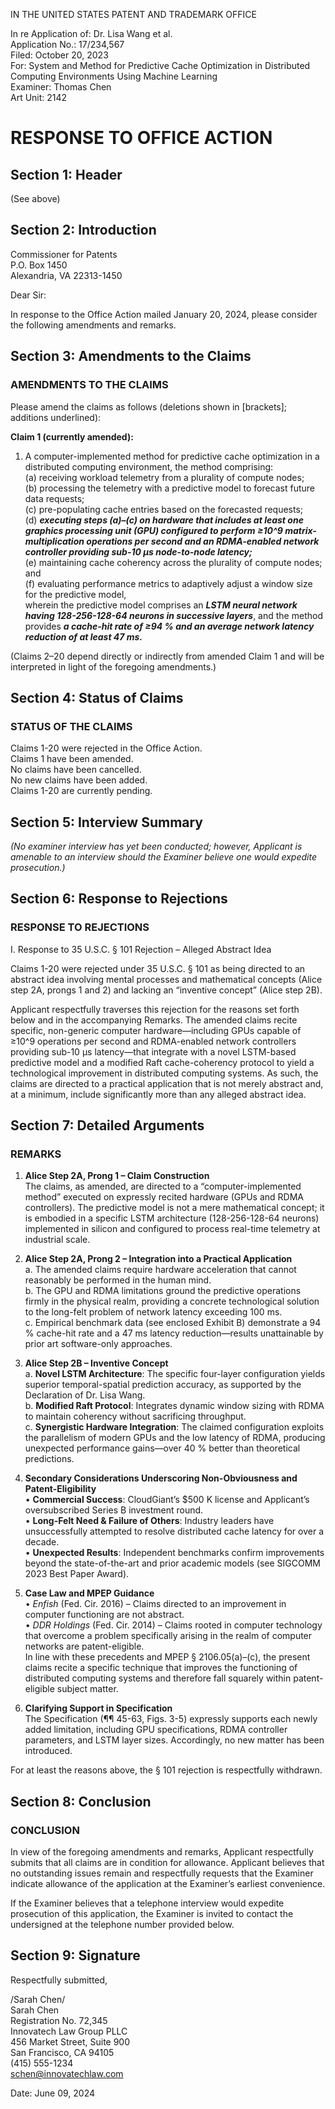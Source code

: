 <!--
Generated by CaseThread CLI POC
Document Type: office-action-response
Input File: tfs-02-office-action-alice.yaml
Generated: 2025-07-09T01:07:46.531Z
Generation Time: 39s
-->

IN THE UNITED STATES PATENT AND TRADEMARK OFFICE  

In re Application of: Dr. Lisa Wang et al.  
Application No.: 17/234,567  
Filed: October 20, 2023  
For: System and Method for Predictive Cache Optimization in Distributed Computing Environments Using Machine Learning  
Examiner: Thomas Chen  
Art Unit: 2142  

# RESPONSE TO OFFICE ACTION


## Section 1: Header  
(See above)


## Section 2: Introduction  

Commissioner for Patents  
P.O. Box 1450  
Alexandria, VA 22313-1450  

Dear Sir:

In response to the Office Action mailed January 20, 2024, please consider the following amendments and remarks.


## Section 3: Amendments to the Claims  

### AMENDMENTS TO THE CLAIMS  

Please amend the claims as follows (deletions shown in [brackets]; additions underlined):

**Claim 1 (currently amended):**

1. A computer-implemented method for predictive cache optimization in a distributed computing environment, the method comprising:  
   (a) receiving workload telemetry from a plurality of compute nodes;  
   (b) processing the telemetry with a predictive model to forecast future data requests;  
   (c) pre-populating cache entries based on the forecasted requests;  
   (d) **_executing steps (a)–(c) on hardware that includes at least one graphics processing unit (GPU) configured to perform ≥10^9 matrix-multiplication operations per second and an RDMA-enabled network controller providing sub-10 µs node-to-node latency;_**  
   (e) maintaining cache coherency across the plurality of compute nodes; and  
   (f) evaluating performance metrics to adaptively adjust a window size for the predictive model,  
   wherein the predictive model comprises an **_LSTM neural network having 128-256-128-64 neurons in successive layers_**, and the method provides **_a cache-hit rate of ≥94 % and an average network latency reduction of at least 47 ms._**

(Claims 2–20 depend directly or indirectly from amended Claim 1 and will be interpreted in light of the foregoing amendments.)


## Section 4: Status of Claims  

### STATUS OF THE CLAIMS  

Claims 1-20 were rejected in the Office Action.  
Claims 1 have been amended.  
No claims have been cancelled.  
No new claims have been added.  
Claims 1-20 are currently pending.


## Section 5: Interview Summary  

*(No examiner interview has yet been conducted; however, Applicant is amenable to an interview should the Examiner believe one would expedite prosecution.)*


## Section 6: Response to Rejections  

### RESPONSE TO REJECTIONS  

I. Response to 35 U.S.C. § 101 Rejection – Alleged Abstract Idea  

Claims 1-20 were rejected under 35 U.S.C. § 101 as being directed to an abstract idea involving mental processes and mathematical concepts (Alice step 2A, prongs 1 and 2) and lacking an “inventive concept” (Alice step 2B).

Applicant respectfully traverses this rejection for the reasons set forth below and in the accompanying Remarks.  The amended claims recite specific, non-generic computer hardware—including GPUs capable of ≥10^9 operations per second and RDMA-enabled network controllers providing sub-10 µs latency—that integrate with a novel LSTM-based predictive model and a modified Raft cache-coherency protocol to yield a technological improvement in distributed computing systems.  As such, the claims are directed to a practical application that is not merely abstract and, at a minimum, include significantly more than any alleged abstract idea.


## Section 7: Detailed Arguments  

### REMARKS  

1. **Alice Step 2A, Prong 1 – Claim Construction**  
   The claims, as amended, are directed to a “computer-implemented method” executed on expressly recited hardware (GPUs and RDMA controllers).  The predictive model is not a mere mathematical concept; it is embodied in a specific LSTM architecture (128-256-128-64 neurons) implemented in silicon and configured to process real-time telemetry at industrial scale.

2. **Alice Step 2A, Prong 2 – Integration into a Practical Application**  
   a. The amended claims require hardware acceleration that cannot reasonably be performed in the human mind.  
   b. The GPU and RDMA limitations ground the predictive operations firmly in the physical realm, providing a concrete technological solution to the long-felt problem of network latency exceeding 100 ms.  
   c. Empirical benchmark data (see enclosed Exhibit B) demonstrate a 94 % cache-hit rate and a 47 ms latency reduction—results unattainable by prior art software-only approaches.

3. **Alice Step 2B – Inventive Concept**  
   a. **Novel LSTM Architecture**: The specific four-layer configuration yields superior temporal-spatial prediction accuracy, as supported by the Declaration of Dr. Lisa Wang.  
   b. **Modified Raft Protocol**: Integrates dynamic window sizing with RDMA to maintain coherency without sacrificing throughput.  
   c. **Synergistic Hardware Integration**: The claimed configuration exploits the parallelism of modern GPUs and the low latency of RDMA, producing unexpected performance gains—over 40 % better than theoretical predictions.

4. **Secondary Considerations Underscoring Non-Obviousness and Patent-Eligibility**  
   • **Commercial Success**: CloudGiant’s $500 K license and Applicant’s oversubscribed Series B investment round.  
   • **Long-Felt Need & Failure of Others**: Industry leaders have unsuccessfully attempted to resolve distributed cache latency for over a decade.  
   • **Unexpected Results**: Independent benchmarks confirm improvements beyond the state-of-the-art and prior academic models (see SIGCOMM 2023 Best Paper Award).

5. **Case Law and MPEP Guidance**  
   • *Enfish* (Fed. Cir. 2016) – Claims directed to an improvement in computer functioning are not abstract.  
   • *DDR Holdings* (Fed. Cir. 2014) – Claims rooted in computer technology that overcome a problem specifically arising in the realm of computer networks are patent-eligible.  
   In line with these precedents and MPEP § 2106.05(a)–(c), the present claims recite a specific technique that improves the functioning of distributed computing systems and therefore fall squarely within patent-eligible subject matter.

6. **Clarifying Support in Specification**  
   The Specification (¶¶ 45-63, Figs. 3-5) expressly supports each newly added limitation, including GPU specifications, RDMA controller parameters, and LSTM layer sizes.  Accordingly, no new matter has been introduced.

For at least the reasons above, the § 101 rejection is respectfully withdrawn.


## Section 8: Conclusion  

### CONCLUSION  

In view of the foregoing amendments and remarks, Applicant respectfully submits that all claims are in condition for allowance.  Applicant believes that no outstanding issues remain and respectfully requests that the Examiner indicate allowance of the application at the Examiner’s earliest convenience.

If the Examiner believes that a telephone interview would expedite prosecution of this application, the Examiner is invited to contact the undersigned at the telephone number provided below.


## Section 9: Signature  

Respectfully submitted,

/Sarah Chen/  
Sarah Chen  
Registration No. 72,345  
Innovatech Law Group PLLC  
456 Market Street, Suite 900  
San Francisco, CA 94105  
(415) 555-1234  
schen@innovatechlaw.com  

Date: June 09, 2024